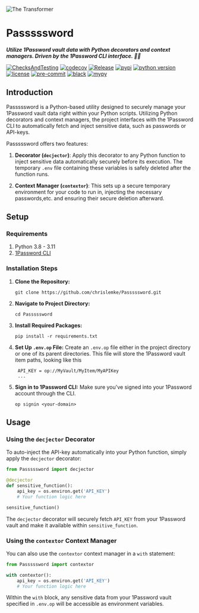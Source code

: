 ![The Transformer](https://raw.githubusercontent.com/chrislemke/sk-transformers/master/docs/assets/images/icon.png)

# Passsssword
***Utilize 1Password vault data with Python decorators and context managers. Driven by the 1Password CLI interface. 🐍🔐***

[![ChecksAndTesting](https://github.com/chrislemke/passsssword/actions/workflows/checks-testing.yml/badge.svg)](https://github.com/chrislemke/passsssword/actions/workflows/checks-testing.yml)
[![codecov](https://codecov.io/github/chrislemke/passsssword/branch/main/graph/badge.svg?token=LJLXQXX6M8)](https://codecov.io/github/chrislemke/passsssword)
[![Release](https://github.com/chrislemke/passsssword/actions/workflows/release.yml/badge.svg)](https://github.com/chrislemke/passsssword/actions/workflows/release.yml)
[![pypi](https://img.shields.io/pypi/v/passsssword)](https://pypi.org/project/passsssword/)
[![python version](https://img.shields.io/pypi/pyversions/passsssword?logo=python&logoColor=yellow)](https://www.python.org/)
[![license](https://img.shields.io/github/license/chrislemke/passsssword)](https://github.com/chrislemke/passsssword/blob/main/LICENSE)
[![pre-commit](https://img.shields.io/badge/pre--commit-enabled-brightgreen?logo=pre-commit&logoColor=white)](https://github.com/pre-commit/pre-commit)
[![black](https://img.shields.io/badge/code%20style-black-000000.svg)](https://github.com/psf/black)
[![mypy](http://www.mypy-lang.org/static/mypy_badge.svg)](https://github.com/python/mypy)


## Introduction

Passsssword is a Python-based utility designed to securely manage your 1Password vault data right within your Python scripts. Utilizing Python decorators and context managers, the project interfaces with the 1Password CLI to automatically fetch and inject sensitive data, such as passwords or API-keys.

Passsssword offers two features:

1. **Decorator (`decjector`)**: Apply this decorator to any Python function to inject sensitive data automatically securely before its execution. The temporary `.env` file containing these variables is safely deleted after the function runs.

2. **Context Manager (`contextor`)**: This sets up a secure temporary environment for your code to run in, injecting the necessary passwords,etc. and ensuring their secure deletion afterward.

## Setup

### Requirements

1. Python 3.8 - 3.11
2. [1Password CLI](https://1password.com/downloads/command-line/)

### Installation Steps

1. **Clone the Repository:**
   ```
   git clone https://github.com/chrislemke/Passsssword.git
   ```

2. **Navigate to Project Directory:**
   ```
   cd Passsssword
   ```

3. **Install Required Packages:**
   ```
   pip install -r requirements.txt
   ```

4. **Set Up `.env.op` File:**
   Create an `.env.op` file either in the project directory or one of its parent directories. This file will store the 1Password vault item paths, looking like this
   ```
    API_KEY = op://MyVault/MyItem/MyAPIKey
    ...
   ```

5. **Sign in to 1Password CLI:**
   Make sure you've signed into your 1Password account through the CLI.
   ```
   op signin <your-domain>
   ```

## Usage

### Using the `decjector` Decorator

To auto-inject the API-key automatically into your Python function, simply apply the `decjector` decorator:

```python
from Passsssword import decjector

@decjector
def sensitive_function():
    api_key = os.environ.get('API_KEY')
    # Your function logic here

sensitive_function()
```

The `decjector` decorator will securely fetch `API_KEY` from your 1Password vault and make it available within `sensitive_function`.

### Using the `contextor` Context Manager

You can also use the `contextor` context manager in a `with` statement:

```python
from Passsssword import contextor

with contextor():
    api_key = os.environ.get('API_KEY')
    # Your function logic here
```

Within the `with` block, any sensitive data from your 1Password vault specified in `.env.op` will be accessible as environment variables.
